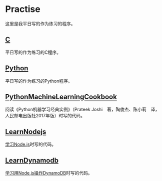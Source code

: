 # Practise

这里是我平日写的作为练习的程序。


## [C](C)

平日写的作为练习的C程序。


## [Python](Python)

平日写的作为练习的Python程序。


## [PythonMachineLearningCookbook](PythonMachineLearningCookbook)

阅读《Python机器学习经典实例》（Prateek Joshi　著，陶俊杰、陈小莉　译，人民邮电出版社2017年版）时写的代码。


## [LearnNodejs](LearnNodejs)

[学习Node.js](http://www.runoob.com/nodejs/)时写的代码。


## [LearnDynamodb](LearnDynamodb)

[学习用Node.js操作DynamoDB](https://docs.aws.amazon.com/zh_cn/amazondynamodb/latest/developerguide/GettingStarted.NodeJs.html)时写的代码。
